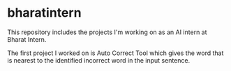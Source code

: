 # bharatintern
This repository includes the projects I'm working on as an AI intern at Bharat Intern.

The first project I worked on is Auto Correct Tool which gives the word that is nearest to the identified incorrect word in the input sentence.
